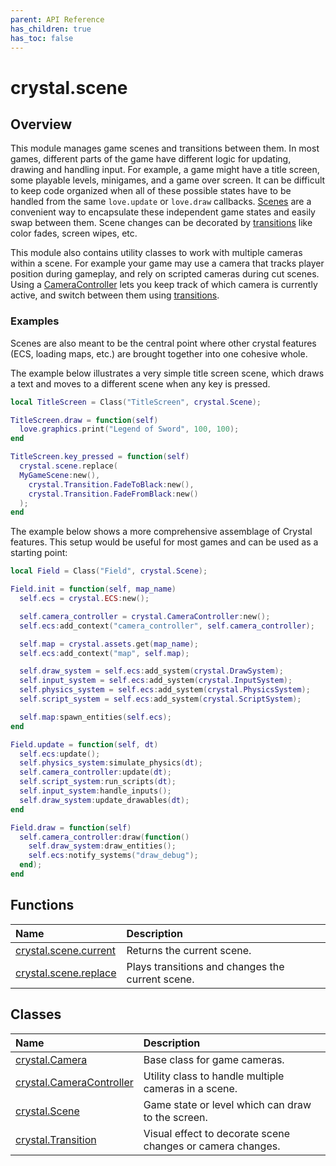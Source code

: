 ```yaml
---
parent: API Reference
has_children: true
has_toc: false
---
```


# crystal.scene

## Overview

This module manages game scenes and transitions between them. In most games, different parts of the game have different logic for updating, drawing and handling input. For example, a game might have a title screen, some playable levels, minigames, and a game over screen. It can be difficult to keep code organized when all of these possible states have to be handled from the same `love.update` or `love.draw` callbacks. [Scenes](scene) are a convenient way to encapsulate these independent game states and easily swap between them. Scene changes can be decorated by [transitions](transition) like color fades, screen wipes, etc.

This module also contains utility classes to work with multiple cameras within a scene. For example your game may use a camera that tracks player position during gameplay, and rely on scripted cameras during cut scenes. Using a [CameraController](camera_controller) lets you keep track of which camera is currently active, and switch between them using [transitions](transition).

### Examples

Scenes are also meant to be the central point where other crystal features (ECS, loading maps, etc.) are brought together into one cohesive whole.

The example below illustrates a very simple title screen scene, which draws a text and moves to a different scene when any key is pressed.

```lua
local TitleScreen = Class("TitleScreen", crystal.Scene);

TitleScreen.draw = function(self)
  love.graphics.print("Legend of Sword", 100, 100);
end

TitleScreen.key_pressed = function(self)
  crystal.scene.replace(
  MyGameScene:new(),
    crystal.Transition.FadeToBlack:new(),
    crystal.Transition.FadeFromBlack:new()
  );
end
```

The example below shows a more comprehensive assemblage of Crystal features. This setup would be useful for most games and can be used as a starting point:

```lua
local Field = Class("Field", crystal.Scene);

Field.init = function(self, map_name)
  self.ecs = crystal.ECS:new();

  self.camera_controller = crystal.CameraController:new();
  self.ecs:add_context("camera_controller", self.camera_controller);

  self.map = crystal.assets.get(map_name);
  self.ecs:add_context("map", self.map);

  self.draw_system = self.ecs:add_system(crystal.DrawSystem);
  self.input_system = self.ecs:add_system(crystal.InputSystem);
  self.physics_system = self.ecs:add_system(crystal.PhysicsSystem);
  self.script_system = self.ecs:add_system(crystal.ScriptSystem);

  self.map:spawn_entities(self.ecs);
end

Field.update = function(self, dt)
  self.ecs:update();
  self.physics_system:simulate_physics(dt);
  self.camera_controller:update(dt);
  self.script_system:run_scripts(dt);
  self.input_system:handle_inputs();
  self.draw_system:update_drawables(dt);
end

Field.draw = function(self)
  self.camera_controller:draw(function()
    self.draw_system:draw_entities();
    self.ecs:notify_systems("draw_debug");
  end);
end
```

## Functions

| Name                             | Description                                      |
| :------------------------------- | :----------------------------------------------- |
| [crystal.scene.current](current) | Returns the current scene.                       |
| [crystal.scene.replace](replace) | Plays transitions and changes the current scene. |

## Classes

| Name                                          | Description                                                |
| :-------------------------------------------- | :--------------------------------------------------------- |
| [crystal.Camera](camera)                      | Base class for game cameras.                               |
| [crystal.CameraController](camera_controller) | Utility class to handle multiple cameras in a scene.       |
| [crystal.Scene](scene)                        | Game state or level which can draw to the screen.          |
| [crystal.Transition](transition)              | Visual effect to decorate scene changes or camera changes. |
